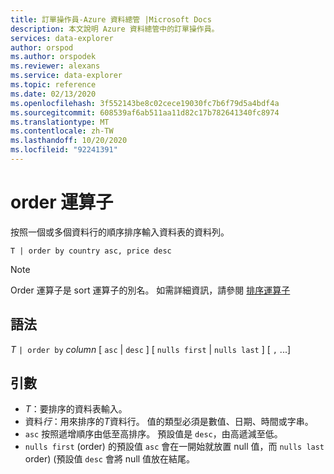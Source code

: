 ```yaml
---
title: 訂單操作員-Azure 資料總管 |Microsoft Docs
description: 本文說明 Azure 資料總管中的訂單操作員。
services: data-explorer
author: orspod
ms.author: orspodek
ms.reviewer: alexans
ms.service: data-explorer
ms.topic: reference
ms.date: 02/13/2020
ms.openlocfilehash: 3f552143be8c02cece19030fc7b6f79d5a4bdf4a
ms.sourcegitcommit: 608539af6ab511aa11d82c17b782641340fc8974
ms.translationtype: MT
ms.contentlocale: zh-TW
ms.lasthandoff: 10/20/2020
ms.locfileid: "92241391"
---
```

# <a name="order-operator"></a>order 運算子 

按照一個或多個資料行的順序排序輸入資料表的資料列。

```kusto
T | order by country asc, price desc
```

> [!NOTE]
> Order 運算子是 sort 運算子的別名。 如需詳細資訊，請參閱 [排序運算子](sortoperator.md)

## <a name="syntax"></a>語法

*T* `| order by` *column* [ `asc`  |  `desc` ] [ `nulls first`  |  `nulls last` ] [ `,` ...]

## <a name="arguments"></a>引數

* *T*：要排序的資料表輸入。
* 資料*行*：用來排序的*T*資料行。 值的類型必須是數值、日期、時間或字串。
* `asc` 按照遞增順序由低至高排序。 預設值是 `desc`，由高遞減至低。
* `nulls first` (order) 的預設值 `asc` 會在一開始就放置 null 值，而 `nulls last` order)  (預設值 `desc` 會將 null 值放在結尾。

